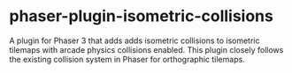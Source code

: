 # phaser-plugin-isometric-collisions
A plugin for Phaser 3 that adds adds isometric collisions to isometric tilemaps with arcade physics collisions enabled. This plugin closely follows the existing collision system in Phaser for orthographic tilemaps.
